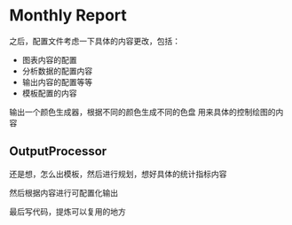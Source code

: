 # Monthly Report

之后，配置文件考虑一下具体的内容更改，包括：
- 图表内容的配置
- 分析数据的配置内容
- 输出内容的配置等等
- 模板配置的内容


输出一个颜色生成器，根据不同的颜色生成不同的色盘
用来具体的控制绘图的内容

## OutputProcessor

还是想，怎么出模板，然后进行规划，想好具体的统计指标内容

然后根据内容进行可配置化输出
 
最后写代码，提炼可以复用的地方